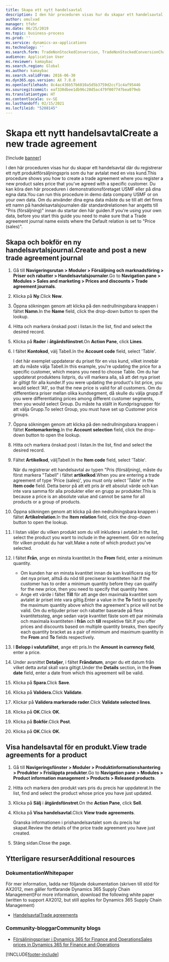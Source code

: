 ```yaml
---
title: Skapa ett nytt handelsavtal
description: I den här proceduren visas hur du skapar ett handelsavtal där du registrerar ett nytt produktförsäljningspris som du har avtalat med en viss kund.
author: omulvad
manager: tfehr
ms.date: 06/25/2019
ms.topic: business-process
ms.prod: ''
ms.service: dynamics-ax-applications
ms.technology: ''
ms.search.form: TradeNonStockedConversion, TradeNonStockedConversionChangeWizard, TradeNonStockedConversionCheckWorksheet, TradeNonStockedConversionWizard, TradeNonStockedRegister
audience: Application User
ms.reviewer: kamaybac
ms.search.region: Global
ms.author: kamaybac
ms.search.validFrom: 2016-06-30
ms.dyn365.ops.version: AX 7.0.0
ms.openlocfilehash: 8c4ac436b57b6010a5d5b3759d2ccf1c4af95446
ms.sourcegitcommit: eaf330dbee1db96c20d5ac479f007747bea079eb
ms.translationtype: HT
ms.contentlocale: sv-SE
ms.lasthandoff: 02/15/2021
ms.locfileid: "5208145"
---
```

# <a name="create-a-new-trade-agreement"></a><span data-ttu-id="ff44b-103">Skapa ett nytt handelsavtal</span><span class="sxs-lookup"><span data-stu-id="ff44b-103">Create a new trade agreement</span></span>

[!include [banner](../../includes/banner.md)]

<span data-ttu-id="ff44b-104">I den här proceduren visas hur du skapar ett handelsavtal där du registrerar ett nytt produktförsäljningspris som du har avtalat med en viss kund.</span><span class="sxs-lookup"><span data-stu-id="ff44b-104">This procedure shows you how to create a trade agreement where you register a new product sales price that you've agreed with a specific customer.</span></span> <span data-ttu-id="ff44b-105">Du kan köra den här proceduren i demonstrationsföretaget USMF eller på dina egna data.</span><span class="sxs-lookup"><span data-stu-id="ff44b-105">You can run this procedure in demo data company USMF or on your own data.</span></span> <span data-ttu-id="ff44b-106">Om du använder dina egna data måste du se till att det finns ett namn på handelsavtalsjournalen där standardrelationen har angetts till "Pris (försäljning)" innan du startar den här guiden.</span><span class="sxs-lookup"><span data-stu-id="ff44b-106">If you're using your own data, before you start this guide you need to make sure that a Trade agreement journal name exists where the Default relation is set to "Price (sales)".</span></span>


## <a name="create-and-post-a-new-trade-agreement-journal"></a><span data-ttu-id="ff44b-107">Skapa och bokför en ny handelsavtalsjournal.</span><span class="sxs-lookup"><span data-stu-id="ff44b-107">Create and post a new trade agreement journal</span></span>
1. <span data-ttu-id="ff44b-108">Gå till **Navigeringsrutan > Moduler > Försäljning och marknadsföring > Priser och rabatter > Handelsavtalsjournaler**.</span><span class="sxs-lookup"><span data-stu-id="ff44b-108">Go to **Navigation pane > Modules > Sales and marketing > Prices and discounts > Trade agreement journals**.</span></span>
2. <span data-ttu-id="ff44b-109">Klicka på **Ny**.</span><span class="sxs-lookup"><span data-stu-id="ff44b-109">Click **New**.</span></span>
3. <span data-ttu-id="ff44b-110">Öppna sökningen genom att klicka på den nedrullningsbara knappen i fältet **Namn**.</span><span class="sxs-lookup"><span data-stu-id="ff44b-110">In the **Name** field, click the drop-down button to open the lookup.</span></span>
4. <span data-ttu-id="ff44b-111">Hitta och markera önskad post i listan.</span><span class="sxs-lookup"><span data-stu-id="ff44b-111">In the list, find and select the desired record.</span></span>
5. <span data-ttu-id="ff44b-112">Klicka på **Rader** i **åtgärdsfönstret**.</span><span class="sxs-lookup"><span data-stu-id="ff44b-112">On **Action Pane**, click **Lines**.</span></span>
6. <span data-ttu-id="ff44b-113">I fältet **Kontokod**, välj Tabell.</span><span class="sxs-lookup"><span data-stu-id="ff44b-113">In the **Account code** field, select 'Table'.</span></span>
    
    <span data-ttu-id="ff44b-114">I det här exemplet uppdaterar du priset för en viss kund, vilket innebär att du måste välja Tabell.</span><span class="sxs-lookup"><span data-stu-id="ff44b-114">In this example, you're updating the price for a specific customer, which means you need to choose Table.</span></span> <span data-ttu-id="ff44b-115">Om du har uppdaterat produktens listpris, du vill markera alla, så att det nya priset är giltigt för alla kunder.</span><span class="sxs-lookup"><span data-stu-id="ff44b-115">If you were updating the product's list price, you would select 'All', so that the new price is valid for all customers.</span></span> <span data-ttu-id="ff44b-116">Om du differentiera priser mellan olika kundsegment, då skulle du välja grupp.</span><span class="sxs-lookup"><span data-stu-id="ff44b-116">If you were differentiating prices among different customer segments, then you would select Group.</span></span> <span data-ttu-id="ff44b-117">Du måste ha ställt in Kundprisgrupper för att välja Grupp.</span><span class="sxs-lookup"><span data-stu-id="ff44b-117">To select Group, you must have set up Customer price groups.</span></span>  

7. <span data-ttu-id="ff44b-118">Öppna sökningen genom att klicka på den nedrullningsbara knappen i fältet **Kontomarkering**.</span><span class="sxs-lookup"><span data-stu-id="ff44b-118">In the **Account selection** field, click the drop-down button to open the lookup.</span></span>
8. <span data-ttu-id="ff44b-119">Hitta och markera önskad post i listan.</span><span class="sxs-lookup"><span data-stu-id="ff44b-119">In the list, find and select the desired record.</span></span>
9. <span data-ttu-id="ff44b-120">Fältet **Artikelkod**, väljTabell.</span><span class="sxs-lookup"><span data-stu-id="ff44b-120">In the **Item code** field, select 'Table'.</span></span>
    
    <span data-ttu-id="ff44b-121">När du registrerar ett handelsavtal av typen "Pris (försäljning), måste du först markera "Tabell" i fältet **artikelkod**.</span><span class="sxs-lookup"><span data-stu-id="ff44b-121">When you are entering a trade agreement of type 'Price (sales)', you must only select 'Table' in the **Item code** field.</span></span> <span data-ttu-id="ff44b-122">Detta beror på att ett pris är ett absolut värde och kan inte vara samma för alla produkter eller en grupp av produkter.</span><span class="sxs-lookup"><span data-stu-id="ff44b-122">This is because a price is an absolute value and cannot be same for all products or a group of products.</span></span>
    
10. <span data-ttu-id="ff44b-123">Öppna sökningen genom att klicka på den nedrullningsbara knappen i fältet **Artikelrelation**.</span><span class="sxs-lookup"><span data-stu-id="ff44b-123">In the **Item relation** field, click the drop-down button to open the lookup.</span></span>
11. <span data-ttu-id="ff44b-124">I listan väljer du vilken produkt som du vill inkludera i avtalet.</span><span class="sxs-lookup"><span data-stu-id="ff44b-124">In the list, select the product you want to include in the agreement.</span></span> <span data-ttu-id="ff44b-125">Gör en notering för vilken produkt du har valt.</span><span class="sxs-lookup"><span data-stu-id="ff44b-125">Make a note of which product you've selected.</span></span>  
12. <span data-ttu-id="ff44b-126">I fältet **Från**, ange en minsta kvantitet.</span><span class="sxs-lookup"><span data-stu-id="ff44b-126">In the **From** field, enter a minimum quantity.</span></span>
    - <span data-ttu-id="ff44b-127">Om kunden har en minsta kvantitet innan de kan kvalificera sig för det nya priset, alltså du nöd till preciserar kvantiteten här.</span><span class="sxs-lookup"><span data-stu-id="ff44b-127">If the customer has to order a minimum quantity before they can qualify for the new price, then you need to specify that quantity here.</span></span>  
    - <span data-ttu-id="ff44b-128">Ange ett värde i fältet **Till** för att ange den maximala kvantitet som avtalet är priset inte vara giltig.</span><span class="sxs-lookup"><span data-stu-id="ff44b-128">Enter a value in the **To** field to specify the maximum quantity above which the agreement's price will not be valid.</span></span> <span data-ttu-id="ff44b-129">Om du erbjuder priser och rabatter baserade på flera kvantitetssteg, ange sedan varje kvantitet fäste som ett par minimala och maximala kvantiteten i **från** och **till** respektive fält.</span><span class="sxs-lookup"><span data-stu-id="ff44b-129">If you offer prices and discounts based on multiple quantity breaks, then specify each quantity bracket as a pair of minimum and maximum quantity in the **From** and **To** fields respectively.</span></span>
13. <span data-ttu-id="ff44b-130">I **Belopp i valutafältet**, ange ett pris.</span><span class="sxs-lookup"><span data-stu-id="ff44b-130">In the **Amount in currency field**, enter a price.</span></span>
14. <span data-ttu-id="ff44b-131">Under avsnittet **Detaljer**, i fältet **Fråndatum**, anger du ett datum från vilket detta avtal skall vara giltigt.</span><span class="sxs-lookup"><span data-stu-id="ff44b-131">Under the **Details** section, in the **From date** field, enter a date from which this agreement will be valid.</span></span>
15. <span data-ttu-id="ff44b-132">Klicka på **Spara**.</span><span class="sxs-lookup"><span data-stu-id="ff44b-132">Click **Save**.</span></span>
16. <span data-ttu-id="ff44b-133">Klicka på **Validera.**</span><span class="sxs-lookup"><span data-stu-id="ff44b-133">Click **Validate**.</span></span>
17. <span data-ttu-id="ff44b-134">Klickar på **Validera markerade rader**.</span><span class="sxs-lookup"><span data-stu-id="ff44b-134">Click **Validate selected lines**.</span></span>
18. <span data-ttu-id="ff44b-135">Klicka på **OK**.</span><span class="sxs-lookup"><span data-stu-id="ff44b-135">Click **OK**.</span></span>
19. <span data-ttu-id="ff44b-136">Klicka på **Bokför**.</span><span class="sxs-lookup"><span data-stu-id="ff44b-136">Click **Post**.</span></span>
20. <span data-ttu-id="ff44b-137">Klicka på **OK**.</span><span class="sxs-lookup"><span data-stu-id="ff44b-137">Click **OK**.</span></span>

## <a name="view-trade-agreements-for-a-product"></a><span data-ttu-id="ff44b-138">Visa handelsavtal för en produkt.</span><span class="sxs-lookup"><span data-stu-id="ff44b-138">View trade agreements for a product</span></span>
1. <span data-ttu-id="ff44b-139">Gå till **Navigeringsfönster > Moduler > Produktinformationshantering > Produkter > Frisläppta produkter**.</span><span class="sxs-lookup"><span data-stu-id="ff44b-139">Go to **Navigation pane > Modules > Product information management > Products > Released products**.</span></span>
2. <span data-ttu-id="ff44b-140">Hitta och markera den produkt vars pris du precis har uppdaterat.</span><span class="sxs-lookup"><span data-stu-id="ff44b-140">In the list, find and select the product whose price you have just updated.</span></span>
3. <span data-ttu-id="ff44b-141">Klicka på **Sälj** i **åtgärdsfönstret**.</span><span class="sxs-lookup"><span data-stu-id="ff44b-141">On the **Action Pane**, click **Sell**.</span></span>
4. <span data-ttu-id="ff44b-142">Klicka på **Visa handelsavtal**.</span><span class="sxs-lookup"><span data-stu-id="ff44b-142">Click **View trade agreements**.</span></span>
    
    <span data-ttu-id="ff44b-143">Granska informationen i prishandelsavtalet som du precis har skapat.</span><span class="sxs-lookup"><span data-stu-id="ff44b-143">Review the details of the price trade agreement you have just created.</span></span>    

5. <span data-ttu-id="ff44b-144">Stäng sidan.</span><span class="sxs-lookup"><span data-stu-id="ff44b-144">Close the page.</span></span>

## <a name="additional-resources"></a><span data-ttu-id="ff44b-145">Ytterligare resurser</span><span class="sxs-lookup"><span data-stu-id="ff44b-145">Additional resources</span></span>

### <a name="whitepaper"></a><span data-ttu-id="ff44b-146">Dokumentation</span><span class="sxs-lookup"><span data-stu-id="ff44b-146">Whitepaper</span></span>
<span data-ttu-id="ff44b-147">För mer information, ladda ner följande dokumentation (skriven till stöd för AX2012, men gäller fortfarande Dynamics 365 Supply Chain Management)</span><span class="sxs-lookup"><span data-stu-id="ff44b-147">For more information, download the following white paper (written to support AX2012, but still applies for Dynamics 365 Supply Chain Management)</span></span>
- [<span data-ttu-id="ff44b-148">Handelsavtal</span><span class="sxs-lookup"><span data-stu-id="ff44b-148">Trade agreements</span></span>](https://mbs.microsoft.com/files/public/CS/AX2012R3/TradeagreementsinAX.pdf)

### <a name="community-blogs"></a><span data-ttu-id="ff44b-149">Community-bloggar</span><span class="sxs-lookup"><span data-stu-id="ff44b-149">Community blogs</span></span>
- [<span data-ttu-id="ff44b-150">Försäljningspriser i Dynamics 365 for Finance and Operations</span><span class="sxs-lookup"><span data-stu-id="ff44b-150">Sales prices in Dynamics 365 for Finance and Operations</span></span>](https://financefunction.tech/2018/11/14/sales-prices-in-dynamics-365-for-finance-and-operations/#sales_price_in_trade_agreements)


[!INCLUDE[footer-include](../../../includes/footer-banner.md)]